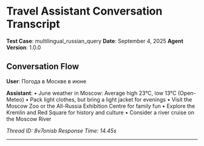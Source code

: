 # Travel Assistant Conversation Transcript

**Test Case**: multilingual_russian_query
**Date**: September 4, 2025
**Agent Version**: 1.0.0

## Conversation Flow

**User**: Погода в Москве в июне

**Assistant**: • June weather in Moscow: Average high 23°C, low 13°C (Open-Meteo)
• Pack light clothes, but bring a light jacket for evenings
• Visit the Moscow Zoo or the All-Russia Exhibition Centre for family fun
• Explore the Kremlin and Red Square for history and culture
• Consider a river cruise on the Moscow River

*Thread ID: 8v7onisb*
*Response Time: 14.45s*

---
